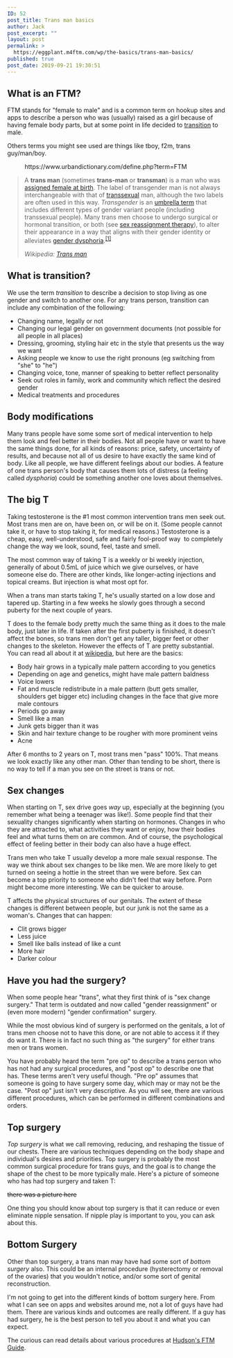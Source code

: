 ```yaml
---
ID: 52
post_title: Trans man basics
author: Jack
post_excerpt: ""
layout: post
permalink: >
  https://eggplant.m4ftm.com/wp/the-basics/trans-man-basics/
published: true
post_date: 2019-09-21 19:30:51
---
```

<!-- wp:luckywp/tableofcontents /-->

<!-- wp:heading -->
<h2 id="mcetoc_1dl0ctr8ba">What is an FTM?</h2>
<!-- /wp:heading -->

<!-- wp:paragraph -->
<p>FTM stands for "female to male" and is a common term on hookup sites and apps to describe a person who was (usually) raised as a girl because of having female body parts, but at some point in life decided to&nbsp;<a href="http://m4ftm.com/what-is-transition/">transition</a>&nbsp;to male.</p>
<!-- /wp:paragraph -->

<!-- wp:paragraph -->
<p>Others terms you might see used are things like tboy, f2m, trans guy/man/boy.</p>
<!-- /wp:paragraph -->

<!-- wp:embed {"url":"https://www.urbandictionary.com/define.php?term=FTM"} -->
<figure class="wp-block-embed"><div class="wp-block-embed__wrapper">
https://www.urbandictionary.com/define.php?term=FTM
</div></figure>
<!-- /wp:embed -->

<!-- wp:quote -->
<blockquote class="wp-block-quote"><p>A <strong>trans man</strong> (sometimes <strong>trans-man</strong> or <strong>transman</strong>) is a man who was <a href="https://en.wikipedia.org/wiki/Assigned_female_at_birth">assigned female at birth</a>. The label of transgender man is not always interchangeable with that of <a href="https://en.wikipedia.org/wiki/Transsexual">transsexual</a> man, although the two labels are often used in this way. <em>Transgender</em> is an <a href="https://en.wikipedia.org/wiki/Umbrella_term">umbrella term</a>  that includes different types of gender variant people (including  transsexual people). Many trans men choose to undergo surgical or  hormonal transition, or both (see <a href="https://en.wikipedia.org/wiki/Sex_reassignment_therapy">sex reassignment therapy</a>), to alter their appearance in a way that aligns with their gender identity or alleviates <a href="https://en.wikipedia.org/wiki/Gender_dysphoria">gender dysphoria</a>.<sup><a href="https://en.wikipedia.org/wiki/Trans_man#cite_note-1">[1]</a></sup></p><cite>Wikipedia: <a href="https://en.wikipedia.org/wiki/Trans_man">Trans man</a></cite></blockquote>
<!-- /wp:quote -->

<!-- wp:heading -->
<h2 id="mcetoc_1dl0ct9d83">What is transition?</h2>
<!-- /wp:heading -->

<!-- wp:paragraph -->
<p>We use the term&nbsp;<em>transition</em>&nbsp;to describe a decision to stop living as one gender and switch to another one. For any trans person, transition can include any combination of the following:</p>
<!-- /wp:paragraph -->

<!-- wp:list -->
<ul><li>Changing name, legally or&nbsp;not</li><li>Changing our legal gender on government documents (not possible for all people in all places)</li><li>Dressing, grooming, styling hair etc in the style that presents us the way we want</li><li>Asking people we know to use the right pronouns (eg switching from "she" to "he")</li><li>Changing voice, tone, manner of speaking to better reflect personality</li><li>Seek out roles in family, work and community which reflect the desired gender</li><li>Medical treatments and procedures</li></ul>
<!-- /wp:list -->

<!-- wp:heading -->
<h2 id="mcetoc_1dl0ct9d84">Body modifications</h2>
<!-- /wp:heading -->

<!-- wp:paragraph -->
<p>Many trans people have some some sort of medical intervention to help them look and feel better in their bodies. Not all people have or want to have the same things done, for all kinds of reasons: price, safety, uncertainty of results, and because not all of us desire to have exactly the same kind of body. Like all people, we have different feelings about our bodies. A feature of one trans person's body that causes them lots of distress (a feeling called&nbsp;<em>dysphoria</em>) could be something another one loves about themselves.</p>
<!-- /wp:paragraph -->

<!-- wp:heading -->
<h2 id="mcetoc_1dl0ct9d85">The big T</h2>
<!-- /wp:heading -->

<!-- wp:paragraph -->
<p>Taking testosterone is the #1 most common intervention trans men seek out. Most trans men are on, have been on, or will be on it. (Some people cannot take it, or have to stop taking it, for medical reasons.) Testosterone is a cheap, easy, well-understood, safe and fairly fool-proof way &nbsp;to completely change the way we look, sound, feel, taste and smell.</p>
<!-- /wp:paragraph -->

<!-- wp:paragraph -->
<p>The most common way of taking T is a weekly or bi weekly injection, generally of about 0.5mL of juice which we give ourselves, or have someone else do. There are other kinds, like longer-acting injections and topical creams. But injection is what most opt for.</p>
<!-- /wp:paragraph -->

<!-- wp:paragraph -->
<p>When a trans man starts taking T, he's usually started on a low dose and tapered up. Starting in a few weeks he slowly goes through a second puberty for the next couple of years.</p>
<!-- /wp:paragraph -->

<!-- wp:paragraph -->
<p>T does to the female body pretty much the same thing as it does to the male body, just later in life. If taken after the first puberty is finished, it doesn't affect the bones, so trans men don't get any taller, bigger feet or other changes to the skeleton. However the effects of T are pretty substantial. You can read all about it at&nbsp;<a href="https://en.wikipedia.org/wiki/Hormone_replacement_therapy_(female-to-male)">wikipedia</a>, but here are the basics:</p>
<!-- /wp:paragraph -->

<!-- wp:list -->
<ul><li>Body hair grows in a typically male pattern according to you genetics</li><li>Depending on age and genetics, might have male pattern baldness</li><li>Voice lowers</li><li>Fat and muscle redistribute in a male pattern (butt gets smaller, shoulders get bigger etc) including changes in the face that give more male contours</li><li>Periods go away</li><li>Smell like a man</li><li>Junk gets bigger than it was</li><li>Skin and hair texture change to be rougher with more prominent veins</li><li>Acne</li></ul>
<!-- /wp:list -->

<!-- wp:paragraph -->
<p>After 6 months to 2 years on T, most&nbsp;trans men "pass" 100%. That means we look exactly like any other man.&nbsp;Other than tending to be short,&nbsp;there is no way to tell if a man you see on the street is trans or not.</p>
<!-- /wp:paragraph -->

<!-- wp:heading -->
<h2 id="mcetoc_1dl0ct9d86">Sex changes</h2>
<!-- /wp:heading -->

<!-- wp:paragraph -->
<p>When starting on T, sex drive goes&nbsp;<em>way</em>&nbsp;up, especially at the beginning (you remember what being a teenager was like!). Some people find that their sexuality changes significantly when starting on hormones. Changes in who they are attracted to, what activities they want or enjoy, how their bodies feel and what turns them on are common. And of course, the psychological effect of feeling better in their body can also have a huge effect.</p>
<!-- /wp:paragraph -->

<!-- wp:paragraph -->
<p>Trans men who take T usually develop a more male sexual response. The way we think about sex changes to be like men. We are more likely to get turned on seeing a hottie in the street than we were before. Sex can become a top priority to someone who didn't feel that way before. Porn might become more interesting. We can be quicker to arouse.</p>
<!-- /wp:paragraph -->

<!-- wp:paragraph -->
<p>T affects the physical structures of our genitals. The extent of these changes is different between people, but our junk is not the same as a woman's. Changes that can happen:</p>
<!-- /wp:paragraph -->

<!-- wp:list -->
<ul><li>Clit grows bigger</li><li>Less juice</li><li>Smell like balls instead of like a cunt</li><li>More hair</li><li>Darker colour</li></ul>
<!-- /wp:list -->

<!-- wp:heading -->
<h2 id="mcetoc_1dl0ct9d87">Have you had the surgery?</h2>
<!-- /wp:heading -->

<!-- wp:paragraph -->
<p>When some people hear "trans", what they first think of is "sex change surgery." That term is outdated and now called "gender reassignment" or (even more modern) "gender confirmation" surgery.</p>
<!-- /wp:paragraph -->

<!-- wp:paragraph -->
<p>While the most obvious kind of surgery is performed on the genitals, a lot of trans men choose not to have this done, or are not able to access it if they do want it. There is in fact no such thing as "the surgery" for either trans men or trans women.</p>
<!-- /wp:paragraph -->

<!-- wp:paragraph -->
<p>You have probably heard the term "pre op" to describe a trans person who has not had any surgical procedures, and "post op" to describe one that has. These terms aren't very useful though. "Pre op" assumes that someone is going to have surgery some day, which may or may not be the case. "Post op" just isn't very descriptive. As you will see, there are various different procedures, which can be performed in different combinations and orders.</p>
<!-- /wp:paragraph -->

<!-- wp:heading -->
<h2 id="mcetoc_1dl0ct9d88">Top surgery</h2>
<!-- /wp:heading -->

<!-- wp:paragraph -->
<p><em>Top surgery</em>&nbsp;is what we call removing, reducing, and reshaping the tissue of our chests. There are various techniques depending on the body shape and individual's desires and priorities. Top surgery is probably the most common surgical procedure for trans guys, and the goal is to change the shape of the chest to be more typically male. Here's a picture of someone who has had top surgery and taken T:</p>
<!-- /wp:paragraph -->

<!-- wp:paragraph -->
<p><del>there was a picture here</del></p>
<!-- /wp:paragraph -->

<!-- wp:paragraph -->
<p>One thing you should know about top surgery is that it can reduce or even eliminate nipple sensation. If nipple play is important to you, you can ask about this.</p>
<!-- /wp:paragraph -->

<!-- wp:heading -->
<h2 id="mcetoc_1dl0ct9d89">Bottom Surgery</h2>
<!-- /wp:heading -->

<!-- wp:paragraph -->
<p>Other than top surgery, a trans man may have had some sort of&nbsp;<em>bottom surgery</em>&nbsp;also. This could be an internal procedure (hysterectomy or removal of the ovaries) that you wouldn't notice, and/or some sort of genital reconstruction.</p>
<!-- /wp:paragraph -->

<!-- wp:paragraph -->
<p>I'm not going to get into the different kinds of bottom surgery here. From what I can see on apps and websites around me, not a lot of guys have had them. There are various kinds and outcomes are really different. If a guy has had surgery, he is the best person to tell you about it and what you can expect.</p>
<!-- /wp:paragraph -->

<!-- wp:paragraph -->
<p>The curious&nbsp;can read details about various procedures at&nbsp;<a href="http://www.ftmguide.org/grs.html">Hudson's FTM Guide</a>.</p>
<!-- /wp:paragraph -->